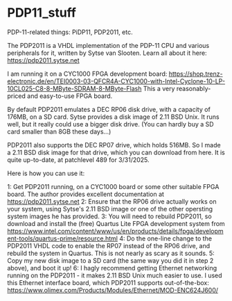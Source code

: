 # PDP11_stuff
PDP-11-related things: PiDP11, PDP2011, etc.

The PDP2011 is a VHDL implementation of the PDP-11 CPU and various peripherals for it, written by Sytse van Slooten. Learn all about it here: https://pdp2011.sytse.net

I am running it on a CYC1000 FPGA development board: https://shop.trenz-electronic.de/en/TEI0003-03-QFCR4A-CYC1000-with-Intel-Cyclone-10-LP-10CL025-C8-8-MByte-SDRAM-8-MByte-Flash
This a very reasonably-priced and easy-to-use FPGA board.

By default PDP2011 emulates a DEC RP06 disk drive, with a capacity of 176MB, on a SD card.  Sytse provides a disk image of 2.11 BSD Unix.  It runs
well, but it really could use a bigger disk drive. (You can hardly buy a SD card smaller than 8GB these days...)

PDP2011 also supports the DEC RP07 drive, which holds 516MB.  So I made a 2.11 BSD disk image for that drive, which you can download from here.
It is quite up-to-date, at patchlevel 489 for 3/31/2025.

Here is how you can use it:

1: Get PDP2011 running, on a CYC1000 board or some other suitable FPGA board.  The author provides excellent documentation at https://pdp2011.sytse.net
2: Ensure that the RP06 drive actually works on your system, using Sytse's 2.11 BSD image or one of the other opersting system images he has provided.
3: You will need to rebuild PDP2011, so download and install the (free) Quartus Lite FPGA development system from https://www.intel.com/content/www/us/en/products/details/fpga/development-tools/quartus-prime/resource.html
4: Do the one-line change to the PDP2011 VHDL code to enable the RP07 instead of the RP06 drive, and rebuild the system in Quartus.  This is not nearly as scary as it sounds.
5: Copy my new disk image to a SD card (the same way you did it in step 2 above), and boot it up!
6: I hagly recommend getting Ethernet networking running on the PDP2011 - it makes 2.11 BSD Unix much easier to use.  I used this Ethernet interface board, which PDP2011 supports out-of-the-box: https://www.olimex.com/Products/Modules/Ethernet/MOD-ENC624J600/

